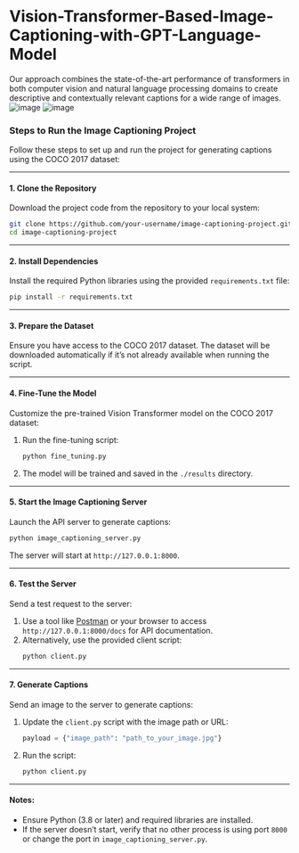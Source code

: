 # Vision-Transformer-Based-Image-Captioning-with-GPT-Language-Model

Our approach combines the state-of-the-art performance of transformers in both computer vision and natural language processing domains to create descriptive and contextually relevant captions for a wide range of images.
![image](https://github.com/user-attachments/assets/2904d6f6-3ff4-4a88-8605-dc9ce7b0fa74)
![image](https://github.com/user-attachments/assets/5477bc90-1a2e-40d4-acd7-661f1c2aa36c)

### Steps to Run the Image Captioning Project

Follow these steps to set up and run the project for generating captions using the COCO 2017 dataset:

---

#### 1. **Clone the Repository**
Download the project code from the repository to your local system:
```bash
git clone https://github.com/your-username/image-captioning-project.git
cd image-captioning-project
```

---

#### 2. **Install Dependencies**
Install the required Python libraries using the provided `requirements.txt` file:
```bash
pip install -r requirements.txt
```

---

#### 3. **Prepare the Dataset**
Ensure you have access to the COCO 2017 dataset. The dataset will be downloaded automatically if it’s not already available when running the script.

---

#### 4. **Fine-Tune the Model**
Customize the pre-trained Vision Transformer model on the COCO 2017 dataset:
1. Run the fine-tuning script:
   ```bash
   python fine_tuning.py
   ```
2. The model will be trained and saved in the `./results` directory.

---

#### 5. **Start the Image Captioning Server**
Launch the API server to generate captions:
```bash
python image_captioning_server.py
```
The server will start at `http://127.0.0.1:8000`.

---

#### 6. **Test the Server**
Send a test request to the server:
1. Use a tool like [Postman](https://www.postman.com/) or your browser to access `http://127.0.0.1:8000/docs` for API documentation.
2. Alternatively, use the provided client script:
   ```bash
   python client.py
   ```

---

#### 7. **Generate Captions**
Send an image to the server to generate captions:
1. Update the `client.py` script with the image path or URL:
   ```python
   payload = {"image_path": "path_to_your_image.jpg"}
   ```
2. Run the script:
   ```bash
   python client.py
   ```

---

#### Notes:
- Ensure Python (3.8 or later) and required libraries are installed.
- If the server doesn’t start, verify that no other process is using port `8000` or change the port in `image_captioning_server.py`.


